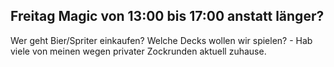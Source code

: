 ## Freitag Magic von 13:00 bis 17:00 anstatt länger? 

Wer geht Bier/Spriter einkaufen? 
Welche Decks wollen wir spielen? - Hab viele von meinen wegen privater Zockrunden aktuell zuhause. 
